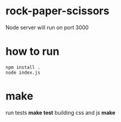 # rock-paper-scissors

Node server will run on port 3000

# how to run
	npm install .
   	node index.js

# make
run tests
	**make test**
building css and js
	**make**

